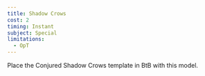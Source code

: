 ```yaml
---
title: Shadow Crows
cost: 2
timing: Instant
subject: Special
limitations:
  - OpT
---
```

Place the Conjured Shadow Crows template in BtB with this model.
